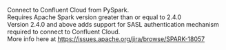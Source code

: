 Connect to Confluent Cloud from PySpark.                                                                                                                           
Requires Apache Spark version greater than or equal to 2.4.0                                                                                                    
Version 2.4.0 and above adds support for SASL authentication mechanism required to connect to Confluent Cloud.                                                     
More info here at https://issues.apache.org/jira/browse/SPARK-18057 
